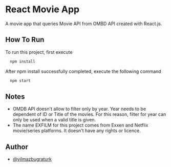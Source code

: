 
# React Movie App

A movie app that queries Movie API from OMBD API created with React.js.



## How To Run

To run this project, first execute

```bash
  npm install
```

After npm install successfully completed, execute the following command

```bash
  npm start
```


## Notes

- OMDB API doesn't allow to filter only by year. Year needs to be dependent of ID or Title of the movies. For this reason, filter for year can only be used when a valid title is given.
- The name EXFILM for this project comes from Exxen and Netflix movie/series platforms. It doesn't have any rights or licence. 
## Author

- [@yilmazbugraturk](https://github.com/yilmazbugraturk)

